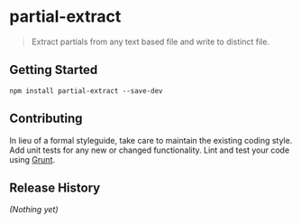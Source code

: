 # partial-extract

> Extract partials from any text based file and write to distinct file.

## Getting Started

```shell
npm install partial-extract --save-dev
```

## Contributing
In lieu of a formal styleguide, take care to maintain the existing coding style. Add unit tests for any new or changed functionality. Lint and test your code using [Grunt](http://gruntjs.com/).

## Release History
_(Nothing yet)_
